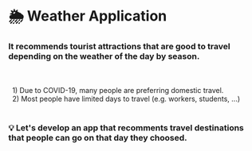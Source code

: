 # 🌦️ Weather Application 
### It recommends tourist attractions that are good to travel depending on the weather of the day by season.
<br/><br/>
&nbsp;&nbsp;1) Due to COVID-19, many people are preferring domestic travel.<br/>
&nbsp;&nbsp;2) Most people have limited days to travel (e.g. workers, students, ...)
<br/><br/>
### 💡 Let's develop an app that recomments travel destinations that people can go on that day they choosed.
